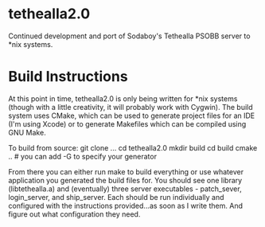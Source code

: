 tethealla2.0
============

Continued development and port of Sodaboy's Tethealla PSOBB server to *nix systems.

Build Instructions
============

At this point in time, tethealla2.0 is only being written for *nix systems (though with a
little creativity, it will probably work with Cygwin). The build system uses CMake, which
can be used to generate project files for an IDE (I'm using Xcode) or to generate Makefiles
which can be compiled using GNU Make. 

To build from source:
git clone ...
cd tethealla2.0
mkdir build
cd build
cmake .. # you can add -G to specify your generator

From there you can either run make to build everything or use whatever application you
generated the build files for. You should see one library (libtethealla.a) and (eventually)
three server executables - patch_sever, login_server, and ship_server. Each should be run
individually and configured with the instructions provided...as soon as I write them. And
figure out what configuration they need.